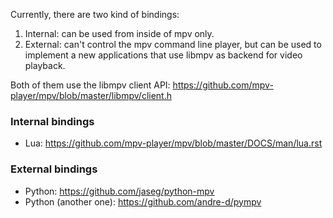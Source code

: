Currently, there are two kind of bindings:

1. Internal: can be used from inside of mpv only.
2. External: can't control the mpv command line player, but can be used to implement a new applications that use libmpv as backend for video playback.

Both of them use the libmpv client API: https://github.com/mpv-player/mpv/blob/master/libmpv/client.h

### Internal bindings

- Lua: https://github.com/mpv-player/mpv/blob/master/DOCS/man/lua.rst

### External bindings

- Python: https://github.com/jaseg/python-mpv
- Python (another one): https://github.com/andre-d/pympv
